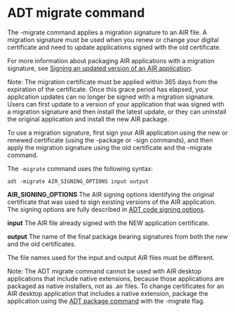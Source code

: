 # ADT migrate command

The -migrate command applies a migration signature to an AIR file. A migration
signature must be used when you renew or change your digital certificate and
need to update applications signed with the old certificate.

For more information about packaging AIR applications with a migration
signature, see
[Signing an updated version of an AIR application](WS13ACB483-1711-43c0-9049-0A7251630A7D.html).

Note: The migration certificate must be applied within 365 days from the
expiration of the certificate. Once this grace period has elapsed, your
application updates can no longer be signed with a migration signature. Users
can first update to a version of your application that was signed with a
migration signature and then install the latest update, or they can uninstall
the original application and install the new AIR package.

To use a migration signature, first sign your AIR application using the new or
renewed certificate (using the -package or -sign commands), and then apply the
migration signature using the old certificate and the -migrate command.

The `-migrate` command uses the following syntax:

    adt -migrate AIR_SIGNING_OPTIONS input output

**AIR_SIGNING_OPTIONS** The AIR signing options identifying the original
certificate that was used to sign existing versions of the AIR application. The
signing options are fully described in
[ADT code signing options](WS5b3ccc516d4fbf351e63e3d118666ade46-7f72.html).

**input** The AIR file already signed with the NEW application certificate.

**output** The name of the final package bearing signatures from both the new
and the old certificates.

The file names used for the input and output AIR files must be different.

Note: The ADT migrate command cannot be used with AIR desktop applications that
include native extensions, because those applications are packaged as native
installers, not as .air files. To change certificates for an AIR desktop
application that includes a native extension, package the application using the
[ADT package command](WS901d38e593cd1bac1e63e3d128cdca935b-8000.html) with the
-migrate flag.
